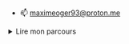 
- 📫 maximeoger93@proton.me
<details>
  <summary>Lire mon parcours</summary>
  soon ...
</details>

<!---
maximeoger/maximeoger is a ✨ special ✨ repository because its `README.md` (this file) appears on your GitHub profile.
You can click the Preview link to take a look at your changes.

--->
